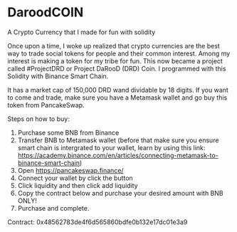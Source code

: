 # DaroodCOIN
A Crypto Currency that I made for fun with solidity

Once upon a time, I woke up realized that crypto currencies are the best way to trade social tokens for people and their common interest. Among my interest is making a token for my tribe for fun. This now became a project called #ProjectDRD or Project DaRooD (DRD) Coin. I programmed with this Solidity with Binance Smart Chain.

It has a market cap of 150,000 DRD wand dividable by 18 digits. If you want to come and trade, make sure you have a Metamask wallet and go buy this token from PancakeSwap.

Steps on how to buy:
1. Purchase some BNB from Binance
2. Transfer BNB to Metamask wallet (before that make sure you ensure smart chain is intergrated to your wallet, learn by using this link: https://academy.binance.com/en/articles/connecting-metamask-to-binance-smart-chain)
3. Open https://pancakeswap.finance/
4. Connect your wallet by click the button
5. Click liquidity and then click add liquidity
6. Copy the contract below and purchase your desired amount with BNB ONLY!
7. Purchase and complete.

Contract: 0x48562783de4f6d565860bdfe0b132e17dc01e3a9



